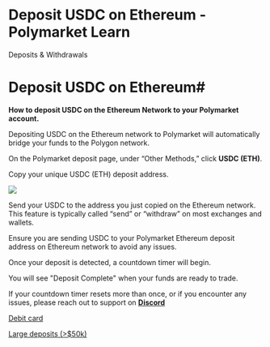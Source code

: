 # Deposit USDC on Ethereum - Polymarket Learn

Deposits & Withdrawals

# Deposit USDC on Ethereum#

**How to deposit USDC on the Ethereum Network to your Polymarket account.**

Depositing USDC on the Ethereum network to Polymarket will automatically bridge your funds to the Polygon network.

On the Polymarket deposit page, under “Other Methods,” click **USDC (ETH)**.

Copy your unique USDC (ETH) deposit address.

![](https://polymarket-upload.s3.us-east-2.amazonaws.com/EthAddress-dark.png)

Send your USDC to the address you just copied on the Ethereum network. This feature is typically called “send” or “withdraw” on most exchanges and wallets.

Ensure you are sending USDC to your Polymarket Ethereum deposit address on Ethereum network to avoid any issues.

Once your deposit is detected, a countdown timer will begin.

You will see "Deposit Complete" when your funds are ready to trade.

If your countdown timer resets more than once, or if you encounter any issues, please reach out to support on **[Discord](https://discord.com/invite/polymarket)**

[ Debit card](/docs/guides/deposits/moonpay/)

[Large deposits (>$50k)](/docs/guides/deposits/large-cross-chain-deposits/)

[](https://x.com/polymarket)[](https://discord.gg/polymarket)[](https://github.com/polymarket)

[](https://github.com/polymarket/learn/blob/main/pages/docs/guides/deposits/usdc-on-eth.mdx)